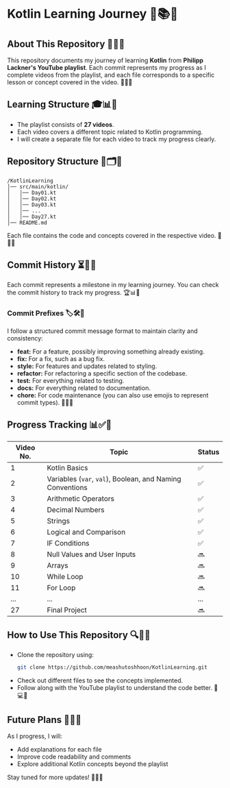 # Kotlin Learning Journey 🚀📚✨

## About This Repository 🎯📖🔥
This repository documents my journey of learning **Kotlin** from **Philipp Lackner's YouTube playlist**. Each commit represents my progress as I complete videos from the playlist, and each file corresponds to a specific lesson or concept covered in the video. 🎥📌💡

## Learning Structure 🎓📊📌
- The playlist consists of **27 videos**.
- Each video covers a different topic related to Kotlin programming.
- I will create a separate file for each video to track my progress clearly.

## Repository Structure 📂🗂️📌
```
/KotlinLearning  
│── src/main/kotlin/  
│   │── Day01.kt  
│   │── Day02.kt  
│   │── Day03.kt  
│   │── ...  
│   │── Day27.kt  
│── README.md  
```
Each file contains the code and concepts covered in the respective video. 📝💡📌

## Commit History ⏳📜📌
Each commit represents a milestone in my learning journey. You can check the commit history to track my progress. 🏆📊📂

### Commit Prefixes 🏷️🛠️🚀
I follow a structured commit message format to maintain clarity and consistency:
- **feat:** For a feature, possibly improving something already existing.
- **fix:** For a fix, such as a bug fix.
- **style:** For features and updates related to styling.
- **refactor:** For refactoring a specific section of the codebase.
- **test:** For everything related to testing.
- **docs:** For everything related to documentation.
- **chore:** For code maintenance (you can also use emojis to represent commit types). 🎨📌🔧

## Progress Tracking 📊✅🚀
| Video No. | Topic                                                    | Status |
|-----------|----------------------------------------------------------|--------|
| 1         | Kotlin Basics                                            | ✅     |
| 2         | Variables (`var`, `val`), Boolean, and Naming Conventions | ✅ |
| 3         | Arithmetic Operators                                     | ✅     |
| 4         | Decimal Numbers                                          | ✅     |
| 5         | Strings                                                  | ✅     |
| 6         | Logical and Comparison                                   | ✅     |
| 7         | IF Conditions                                            | ✅     |
| 8         | Null Values and User Inputs                              | 🔜     |
| 9         | Arrays                                                   | 🔜     |
| 10        | While Loop                                               | 🔜     |
| 11        | For Loop                                                 | 🔜     |
| ...       | ...                                                      | ...    |
| 27        | Final Project                                            | 🔜     |

## How to Use This Repository 🔍📂📌
- Clone the repository using:
  ```sh
  git clone https://github.com/meashutoshhoon/KotlinLearning.git
  ```
- Check out different files to see the concepts implemented.
- Follow along with the YouTube playlist to understand the code better. 📖💻🎥

## Future Plans 🔮📅🚀
As I progress, I will:
- Add explanations for each file
- Improve code readability and comments
- Explore additional Kotlin concepts beyond the playlist

Stay tuned for more updates! 🚀🎉🔥
